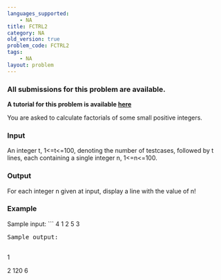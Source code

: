 ```yaml
---
languages_supported:
    - NA
title: FCTRL2
category: NA
old_version: true
problem_code: FCTRL2
tags:
    - NA
layout: problem
---
```

###  All submissions for this problem are available. 

**A tutorial for this problem is available [here](/wiki/tutorial-small-factorials "here")**

You are asked to calculate factorials of some small positive integers.

### Input

An integer t, 1<=t<=100, denoting the number of testcases, followed by t lines, each containing a single integer n, 1<=n<=100.

### Output

For each integer n given at input, display a line with the value of n!

### Example

Sample input: ```
4
1
2
5
3
<pre>Sample output:

</pre>1
2
120
6
<pre>